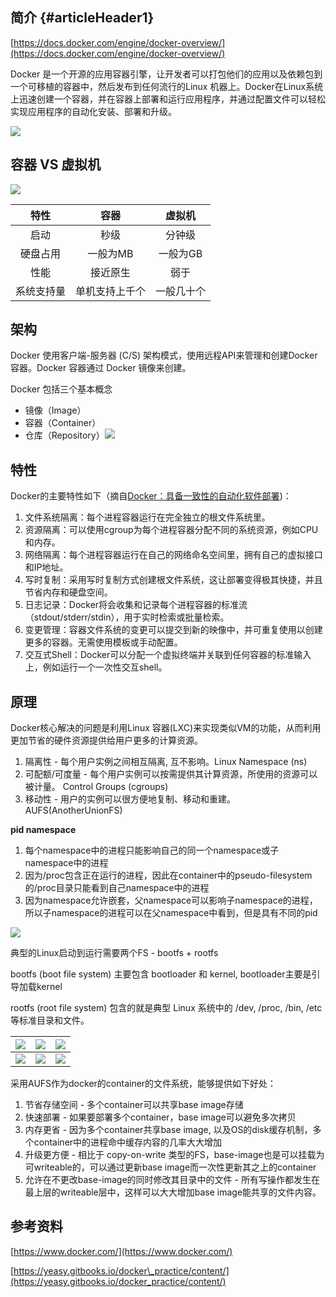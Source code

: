 ## 简介 {#articleHeader1}

[https://docs.docker.com/engine/docker-overview/](https://docs.docker.com/engine/docker-overview/)

Docker 是一个开源的应用容器引擎，让开发者可以打包他们的应用以及依赖包到一个可移植的容器中，然后发布到任何流行的Linux 机器上。Docker在Linux系统上迅速创建一个容器，并在容器上部署和运行应用程序，并通过配置文件可以轻松实现应用程序的自动化安装、部署和升级。

![](https://byml.github.io/docker_info/images/docker.jpg)

## 容器 VS 虚拟机

![](https://byml.github.io/docker_info/images/docker-0.jpg)

| **特性** | **容器** | **虚拟机** |
| :---: | :---: | :---: |
| 启动 | 秒级 | 分钟级 |
| 硬盘占用 | 一般为MB | 一般为GB |
| 性能 | 接近原生 | 弱于 |
| 系统支持量 | 单机支持上千个 | 一般几十个 |

## 架构

Docker 使用客户端-服务器 \(C/S\) 架构模式，使用远程API来管理和创建Docker容器。Docker 容器通过 Docker 镜像来创建。

Docker 包括三个基本概念

* 镜像（Image）
* 容器（Container）
* 仓库（Repository）![](https://byml.github.io/docker_info/images/docker-architecture.svg)

## 特性

Docker的主要特性如下（摘自[Docker：具备一致性的自动化软件部署](http://www.infoq.com/cn/news/2013/04/Docker)\)：

1. 文件系统隔离：每个进程容器运行在完全独立的根文件系统里。
2. 资源隔离：可以使用cgroup为每个进程容器分配不同的系统资源，例如CPU和内存。
3. 网络隔离：每个进程容器运行在自己的网络命名空间里，拥有自己的虚拟接口和IP地址。
4. 写时复制：采用写时复制方式创建根文件系统，这让部署变得极其快捷，并且节省内存和硬盘空间。
5. 日志记录：Docker将会收集和记录每个进程容器的标准流（stdout/stderr/stdin），用于实时检索或批量检索。
6. 变更管理：容器文件系统的变更可以提交到新的映像中，并可重复使用以创建更多的容器。无需使用模板或手动配置。
7. 交互式Shell：Docker可以分配一个虚拟终端并关联到任何容器的标准输入上，例如运行一个一次性交互shell。

## 原理

Docker核心解决的问题是利用Linux 容器\(LXC\)来实现类似VM的功能，从而利用更加节省的硬件资源提供给用户更多的计算资源。

1. 隔离性 - 每个用户实例之间相互隔离, 互不影响。Linux Namespace \(ns\)
2. 可配额/可度量 - 每个用户实例可以按需提供其计算资源，所使用的资源可以被计量。 Control Groups \(cgroups\)
3. 移动性 - 用户的实例可以很方便地复制、移动和重建。AUFS\(AnotherUnionFS\)

**pid namespace**

1. 每个namespace中的进程只能影响自己的同一个namespace或子namespace中的进程
2. 因为/proc包含正在运行的进程，因此在container中的pseudo-filesystem的/proc目录只能看到自己namespace中的进程
3. 因为namespace允许嵌套，父namespace可以影响子namespace的进程，所以子namespace的进程可以在父namespace中看到，但是具有不同的pid

![](https://byml.github.io/docker_info/images/linux-namespace.png)

典型的Linux启动到运行需要两个FS - bootfs + rootfs

bootfs \(boot file system\) 主要包含 bootloader 和 kernel, bootloader主要是引导加载kernel

rootfs \(root file system\) 包含的就是典型 Linux 系统中的 /dev, /proc, /bin, /etc 等标准目录和文件。

| ![](https://byml.github.io/docker_info/images/docker-2.jpg) | ![](https://byml.github.io/docker_info/images/docker-3.jpg) | ![](https://byml.github.io/docker_info/images/docker-5.jpg) |
| :--- | :--- | :--- |
| ![](https://byml.github.io/docker_info/images/docker-6.jpg) | ![](https://byml.github.io/docker_info/images/docker-7.jpg) | ![](https://byml.github.io/docker_info/images/docker-8.jpg) |

采用AUFS作为docker的container的文件系统，能够提供如下好处：

1. 节省存储空间 - 多个container可以共享base image存储
2. 快速部署 - 如果要部署多个container，base image可以避免多次拷贝
3. 内存更省 - 因为多个container共享base image, 以及OS的disk缓存机制，多个container中的进程命中缓存内容的几率大大增加
4. 升级更方便 - 相比于 copy-on-write 类型的FS，base-image也是可以挂载为可writeable的，可以通过更新base image而一次性更新其之上的container
5. 允许在不更改base-image的同时修改其目录中的文件 - 所有写操作都发生在最上层的writeable层中，这样可以大大增加base image能共享的文件内容。

## 参考资料

[https://www.docker.com/](https://www.docker.com/)

[https://yeasy.gitbooks.io/docker\_practice/content/](https://yeasy.gitbooks.io/docker_practice/content/)

